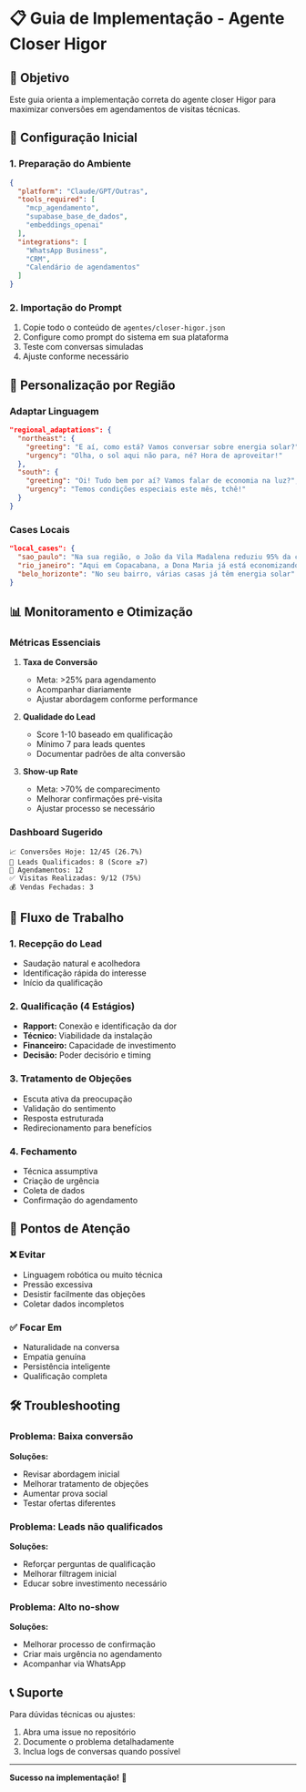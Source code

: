 # 📋 Guia de Implementação - Agente Closer Higor

## 🎯 Objetivo

Este guia orienta a implementação correta do agente closer Higor para maximizar conversões em agendamentos de visitas técnicas.

## 🔧 Configuração Inicial

### 1. Preparação do Ambiente

```json
{
  "platform": "Claude/GPT/Outras",
  "tools_required": [
    "mcp_agendamento",
    "supabase_base_de_dados",
    "embeddings_openai"
  ],
  "integrations": [
    "WhatsApp Business",
    "CRM",
    "Calendário de agendamentos"
  ]
}
```

### 2. Importação do Prompt

1. Copie todo o conteúdo de `agentes/closer-higor.json`
2. Configure como prompt do sistema em sua plataforma
3. Teste com conversas simuladas
4. Ajuste conforme necessário

## 🎨 Personalização por Região

### Adaptar Linguagem

```json
"regional_adaptations": {
  "northeast": {
    "greeting": "E aí, como está? Vamos conversar sobre energia solar?",
    "urgency": "Olha, o sol aqui não para, né? Hora de aproveitar!"
  },
  "south": {
    "greeting": "Oi! Tudo bem por aí? Vamos falar de economia na luz?",
    "urgency": "Temos condições especiais este mês, tchê!"
  }
}
```

### Cases Locais

```json
"local_cases": {
  "sao_paulo": "Na sua região, o João da Vila Madalena reduziu 95% da conta",
  "rio_janeiro": "Aqui em Copacabana, a Dona Maria já está economizando R$ 800/mês",
  "belo_horizonte": "No seu bairro, várias casas já têm energia solar"
}
```

## 📊 Monitoramento e Otimização

### Métricas Essenciais

1. **Taxa de Conversão**
   - Meta: >25% para agendamento
   - Acompanhar diariamente
   - Ajustar abordagem conforme performance

2. **Qualidade do Lead**
   - Score 1-10 baseado em qualificação
   - Mínimo 7 para leads quentes
   - Documentar padrões de alta conversão

3. **Show-up Rate**
   - Meta: >70% de comparecimento
   - Melhorar confirmações pré-visita
   - Ajustar processo se necessário

### Dashboard Sugerido

```
📈 Conversões Hoje: 12/45 (26.7%)
🎯 Leads Qualificados: 8 (Score ≥7)
📅 Agendamentos: 12
✅ Visitas Realizadas: 9/12 (75%)
💰 Vendas Fechadas: 3
```

## 🔄 Fluxo de Trabalho

### 1. Recepção do Lead
- Saudação natural e acolhedora
- Identificação rápida do interesse
- Início da qualificação

### 2. Qualificação (4 Estágios)
- **Rapport:** Conexão e identificação da dor
- **Técnico:** Viabilidade da instalação
- **Financeiro:** Capacidade de investimento
- **Decisão:** Poder decisório e timing

### 3. Tratamento de Objeções
- Escuta ativa da preocupação
- Validação do sentimento
- Resposta estruturada
- Redirecionamento para benefícios

### 4. Fechamento
- Técnica assumptiva
- Criação de urgência
- Coleta de dados
- Confirmação do agendamento

## 🚨 Pontos de Atenção

### ❌ Evitar
- Linguagem robótica ou muito técnica
- Pressão excessiva
- Desistir facilmente das objeções
- Coletar dados incompletos

### ✅ Focar Em
- Naturalidade na conversa
- Empatia genuína
- Persistência inteligente
- Qualificação completa

## 🛠️ Troubleshooting

### Problema: Baixa conversão
**Soluções:**
- Revisar abordagem inicial
- Melhorar tratamento de objeções
- Aumentar prova social
- Testar ofertas diferentes

### Problema: Leads não qualificados
**Soluções:**
- Reforçar perguntas de qualificação
- Melhorar filtragem inicial
- Educar sobre investimento necessário

### Problema: Alto no-show
**Soluções:**
- Melhorar processo de confirmação
- Criar mais urgência no agendamento
- Acompanhar via WhatsApp

## 📞 Suporte

Para dúvidas técnicas ou ajustes:
1. Abra uma issue no repositório
2. Documente o problema detalhadamente
3. Inclua logs de conversas quando possível

---

**Sucesso na implementação!** 🚀